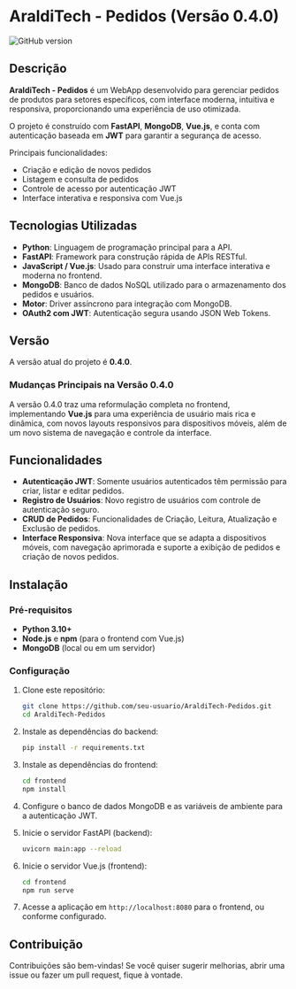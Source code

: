 # AraldiTech - Pedidos (Versão 0.4.0)
![GitHub version](https://img.shields.io/badge/version-0.4.0-blue)

## Descrição
**AraldiTech - Pedidos** é um WebApp desenvolvido para gerenciar pedidos de produtos para setores específicos, com interface moderna, intuitiva e responsiva, proporcionando uma experiência de uso otimizada.

O projeto é construído com **FastAPI**, **MongoDB**, **Vue.js**, e conta com autenticação baseada em **JWT** para garantir a segurança de acesso.

Principais funcionalidades:
- Criação e edição de novos pedidos
- Listagem e consulta de pedidos
- Controle de acesso por autenticação JWT
- Interface interativa e responsiva com Vue.js

## Tecnologias Utilizadas
- **Python**: Linguagem de programação principal para a API.
- **FastAPI**: Framework para construção rápida de APIs RESTful.
- **JavaScript / Vue.js**: Usado para construir uma interface interativa e moderna no frontend.
- **MongoDB**: Banco de dados NoSQL utilizado para o armazenamento dos pedidos e usuários.
- **Motor**: Driver assíncrono para integração com MongoDB.
- **OAuth2 com JWT**: Autenticação segura usando JSON Web Tokens.

## Versão
A versão atual do projeto é **0.4.0**.

### Mudanças Principais na Versão 0.4.0
A versão 0.4.0 traz uma reformulação completa no frontend, implementando **Vue.js** para uma experiência de usuário mais rica e dinâmica, com novos layouts responsivos para dispositivos móveis, além de um novo sistema de navegação e controle da interface. 

## Funcionalidades
- **Autenticação JWT**: Somente usuários autenticados têm permissão para criar, listar e editar pedidos.
- **Registro de Usuários**: Novo registro de usuários com controle de autenticação seguro.
- **CRUD de Pedidos**: Funcionalidades de Criação, Leitura, Atualização e Exclusão de pedidos.
- **Interface Responsiva**: Nova interface que se adapta a dispositivos móveis, com navegação aprimorada e suporte a exibição de pedidos e criação de novos pedidos.
  
## Instalação

### Pré-requisitos
- **Python 3.10+**
- **Node.js** e **npm** (para o frontend com Vue.js)
- **MongoDB** (local ou em um servidor)

### Configuração
1. Clone este repositório:
    ```bash
    git clone https://github.com/seu-usuario/AraldiTech-Pedidos.git
    cd AraldiTech-Pedidos
    ```

2. Instale as dependências do backend:
    ```bash
    pip install -r requirements.txt
    ```

3. Instale as dependências do frontend:
    ```bash
    cd frontend
    npm install
    ```

4. Configure o banco de dados MongoDB e as variáveis de ambiente para a autenticação JWT.

5. Inicie o servidor FastAPI (backend):
    ```bash
    uvicorn main:app --reload
    ```

6. Inicie o servidor Vue.js (frontend):
    ```bash
    cd frontend
    npm run serve
    ```

7. Acesse a aplicação em `http://localhost:8080` para o frontend, ou conforme configurado.

## Contribuição
Contribuições são bem-vindas! Se você quiser sugerir melhorias, abrir uma issue ou fazer um pull request, fique à vontade.